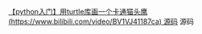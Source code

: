 
[【python入门】用turtle库画一个卡通猫头鹰(https://www.bilibili.com/video/BV1VJ41187ca) 源码](https://www.runoob.com) 源码
